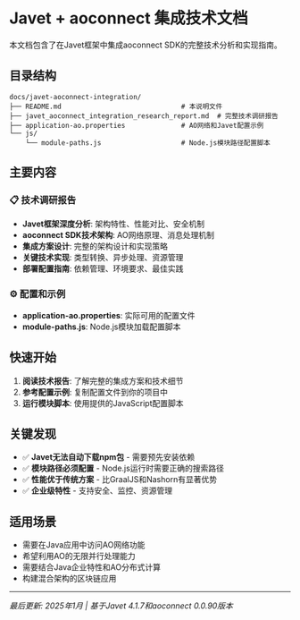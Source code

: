 # Javet + aoconnect 集成技术文档

本文档包含了在Javet框架中集成aoconnect SDK的完整技术分析和实现指南。

## 目录结构

```
docs/javet-aoconnect-integration/
├── README.md                              # 本说明文件
├── javet_aoconnect_integration_research_report.md  # 完整技术调研报告
├── application-ao.properties              # AO网络和Javet配置示例
└── js/
    └── module-paths.js                    # Node.js模块路径配置脚本
```

## 主要内容

### 📋 技术调研报告
- **Javet框架深度分析**: 架构特性、性能对比、安全机制
- **aoconnect SDK技术架构**: AO网络原理、消息处理机制
- **集成方案设计**: 完整的架构设计和实现策略
- **关键技术实现**: 类型转换、异步处理、资源管理
- **部署配置指南**: 依赖管理、环境要求、最佳实践

### ⚙️ 配置和示例
- **application-ao.properties**: 实际可用的配置文件
- **module-paths.js**: Node.js模块加载配置脚本

## 快速开始

1. **阅读技术报告**: 了解完整的集成方案和技术细节
2. **参考配置示例**: 复制配置文件到你的项目中
3. **运行模块脚本**: 使用提供的JavaScript配置脚本

## 关键发现

- ✅ **Javet无法自动下载npm包** - 需要预先安装依赖
- ✅ **模块路径必须配置** - Node.js运行时需要正确的搜索路径
- ✅ **性能优于传统方案** - 比GraalJS和Nashorn有显著优势
- ✅ **企业级特性** - 支持安全、监控、资源管理

## 适用场景

- 需要在Java应用中访问AO网络功能
- 希望利用AO的无限并行处理能力
- 需要结合Java企业特性和AO分布式计算
- 构建混合架构的区块链应用

---

*最后更新: 2025年1月 | 基于Javet 4.1.7和aoconnect 0.0.90版本*
